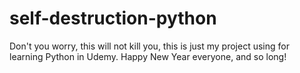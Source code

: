 # self-destruction-python
Don't you worry, this will not kill you, this is just my project using for learning Python in Udemy. Happy New Year everyone, and so long!
